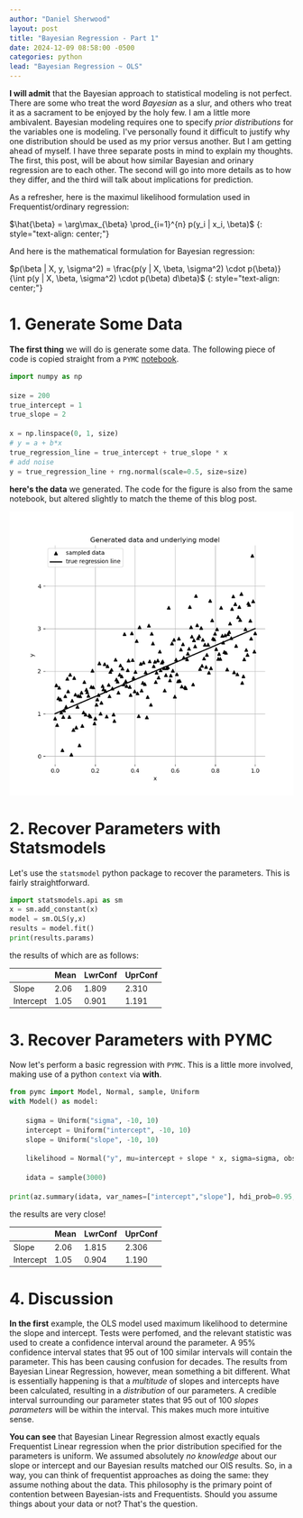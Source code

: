 ```yaml
---
author: "Daniel Sherwood"
layout: post
title: "Bayesian Regression - Part 1"
date: 2024-12-09 08:58:00 -0500
categories: python
lead: "Bayesian Regression ~ OLS"
--- 
```

**I will admit** that the Bayesian approach to statistical modeling is not perfect. There are some who treat the word _Bayesian_ 
as a slur, and others who treat it as a sacrament to be enjoyed by the holy few. I am a little more ambivalent. Bayesian 
modeling requires one to specify _prior distributions_ for the variables one is modeling. I've personally found it difficult
to justify why one distribution should be used as my prior versus another. But I am getting ahead of myself. I have three separate posts in mind to explain my thoughts. The first, this post, will be about 
how similar Bayesian and orinary regression are to each other. The second will go into more details as to how they differ, 
and the third will talk about implications for prediction. 

As a refresher, here is the maximul likelihood formulation used in Frequentist/ordinary regression: 

$\hat{\beta} = \arg\max_{\beta} \prod_{i=1}^{n} p(y_i | x_i, \beta)$
{: style="text-align: center;"}

And here is the mathematical formulation for Bayesian regression:

$p(\beta | X, y, \sigma^2) = \frac{p(y | X, \beta, \sigma^2) \cdot p(\beta)}{\int p(y | X, \beta, \sigma^2) \cdot p(\beta) d\beta}$
{: style="text-align: center;"}

# 1. Generate Some Data
**The first thing** we will do is generate some data. The following piece of code is copied straight from a `PYMC` [notebook](https://www.pymc.io/projects/docs/en/stable/learn/core_notebooks/GLM_linear.html). 

```python
import numpy as np

size = 200
true_intercept = 1
true_slope = 2

x = np.linspace(0, 1, size)
# y = a + b*x
true_regression_line = true_intercept + true_slope * x
# add noise
y = true_regression_line + rng.normal(scale=0.5, size=size)
```
**here's the data** we generated. The code for the figure is also from the same notebook, but altered slightly to match 
the theme of this blog post. 

![the_data.png](/assets/images/the_data.png)

# 2. Recover Parameters with Statsmodels
Let's use the `statsmodel` python package to recover the parameters. This is fairly straightforward.
```python
import statsmodels.api as sm
x = sm.add_constant(x)
model = sm.OLS(y,x)
results = model.fit()
print(results.params)
```
the results of which are as follows:

|           | Mean  | LwrConf | UprConf |
|:-------   |:------|:--------|:--------|
| Slope     | 2.06  | 1.809   | 2.310   |
| Intercept | 1.05  | 0.901   | 1.191   |


# 3. Recover Parameters with PYMC
Now let's perform a basic regression with `PYMC`. This is a little more involved, making use of a python `context` via 
**with**. 
```python
from pymc import Model, Normal, sample, Uniform
with Model() as model:

    sigma = Uniform("sigma", -10, 10)
    intercept = Uniform("intercept", -10, 10)
    slope = Uniform("slope", -10, 10)

    likelihood = Normal("y", mu=intercept + slope * x, sigma=sigma, observed=y)

    idata = sample(3000)

print(az.summary(idata, var_names=["intercept","slope"], hdi_prob=0.95, fmt='long'))
```
the results are very close! 

|           | Mean  | LwrConf | UprConf |
|:-------   |:------|:--------|:--------|
| Slope     | 2.06  | 1.815   | 2.306   |
| Intercept | 1.05  | 0.904   | 1.190   |


# 4. Discussion
**In the first** example, the OLS model used maximum likelihood to determine the slope and intercept. Tests were perfomed, and 
the relevant statistic was used to create a confidence interval around the parameter. A 95% confidence interval states that
95 out of 100 similar intervals will contain the parameter. This has been causing confusion for decades. The results from 
Bayesian Linear Regression, however, mean something a bit different. What is essentially happening is that a _multitude_ of 
slopes and intercepts have been calculated, resulting in a _distribution_ of our parameters. A credible interval 
surrounding our parameter states that 95 out of 100 _slopes parameters_ will be within the interval. This makes much more 
intuitive sense.

**You can see** that Bayesian Linear Regression almost exactly equals Frequentist Linear regression when the prior distribution 
specified for the parameters is uniform. We assumed absolutely _no knowledge_ about our slope or intercept and our Bayesian 
results matched our OlS results. So, in a way, you can think of frequentist approaches as doing the same: they assume nothing
about the data. This philosophy is the primary point of contention between Bayesian-ists and Frequentists. Should you assume 
things about your data or not? That's the question. 